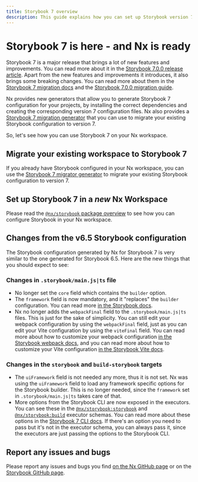 ```yaml
---
title: Storybook 7 overview
description: This guide explains how you can set up Storybook version 7 in your Nx workspace. It also highlights the changes that you should expect to see when migrating from Storybook 6 to Storybook 7.
---
```


# Storybook 7 is here - and Nx is ready

Storybook 7 is a major release that brings a lot of new features and improvements. You can read more about it in the [Storybook 7.0.0 release article](https://storybook.js.org/blog/storybook-7-0/). Apart from the new features and improvements it introduces, it also brings some breaking changes. You can read more about them in the [Storybook 7 migration docs](https://github.com/storybookjs/storybook/blob/next/MIGRATION.md#from-version-65x-to-700) and the [Storybook 7.0.0 migration guide](https://storybook.js.org/docs/react/migration-guide).

Nx provides new generators that allow you to generate Storybook 7 configuration for your projects, by installing the correct dependencies and creating the corresponding version 7 configuration files. Nx also provides a [Storybook 7 migration generator](/technologies/test-tools/storybook/api/generators/migrate-7) that you can use to migrate your existing Storybook configuration to version 7.

So, let's see how you can use Storybook 7 on your Nx workspace.

## Migrate your existing workspace to Storybook 7

If you already have Storybook configured in your Nx workspace, you can use the [Storybook 7 migrator generator](/technologies/test-tools/storybook/api/generators/migrate-7) to migrate your existing Storybook configuration to version 7.

## Set up Storybook 7 in a _new_ Nx Workspace

Please read the [`@nx/storybook` package overview](/technologies/test-tools/storybook/api) to see how you can configure Storybook in your Nx workspace.

## Changes from the v6.5 Storybook configuration

The Storybook configuration generated by Nx for Storybook 7 is very similar to the one generated for Storybook 6.5. Here are the new things that you should expect to see:

### Changes in `.storybook/main.js|ts` file

- No longer set the `core` field which contains the `builder` option.
- The `framework` field is now mandatory, and it "replaces" the `builder` configuration. You can read more [in the Storybook docs](https://github.com/storybookjs/storybook/blob/next/MIGRATION.md#mainjs-framework-field).
- Nx no longer adds the `webpackFinal` field to the `.storybook/main.js|ts` files. This is just for the sake of simplicity. You can still edit your webpack configuration by using the `webpackFinal` field, just as you can edit your Vite configuration by using the `viteFinal` field. You can read more about how to customize your webpack configuration [in the Storybook webpack docs](https://storybook.js.org/docs/react/builders/webpack#extending-storybooks-webpack-config), and you can read more about how to customize your Vite configuration [in the Storybook Vite docs](https://storybook.js.org/docs/react/builders/vite#configuration).

### Changes in the `storybook` and `build-storybook` targets

- The `uiFramework` field is not needed any more, thus it is not set. Nx was using the `uiFramework` field to load any framework specific options for the Storybook builder. This is no longer needed, since the `framework` set in `.storybook/main.js|ts` takes care of that.
- More options from the Storybook CLI are now exposed in the executors. You can see these in the [`@nx/storybook:storybook`](/technologies/test-tools/storybook/api/executors/storybook) and [`@nx/storybook:build`](/technologies/test-tools/storybook/api/executors/build) executor schemas. You can read more about these options in the [Storybook 7 CLI docs](https://storybook.js.org/docs/7.0/react/api/cli-options). If there's an option you need to pass but it's not in the executor schema, you can always pass it, since the executors are just passing the options to the Storybook CLI.

## Report any issues and bugs

Please report any issues and bugs you find [on the Nx GitHub page](https://github.com/nrwl/nx/issues/new/choose) or on the [Storybook GitHub page](https://github.com/storybookjs/storybook/issues/new/choose).
